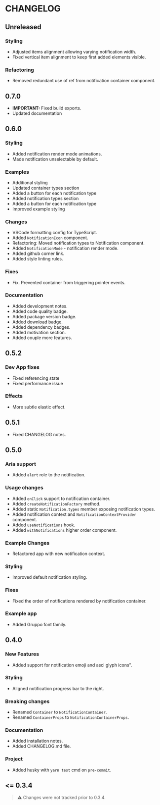 # CHANGELOG

<!--
## Unreleased
-->

## Unreleased

### Styling

- Adjusted items alignment allowing varying notification width.
- Fixed vertical item alignment to keep first added elements visible.

### Refactoring

- Removed redundant use of ref from notification container component.

## 0.7.0

- **IMPORTANT:** Fixed build exports.
- Updated documentation

## 0.6.0

### Styling

- Added notification render mode animations.
- Made notification unselectable by default.

### Examples

- Additional styling
- Updated container types section
- Added a button for each notification type
- Added notification types section
- Added a button for each notification type
- Improved example styling

### Changes

- VSCode formatting config for TypeScript.
- Added `NotificationIcon` component.
- Refactoring: Moved notification types to Notification component.
- Added `NotificationMode` - notification render mode.
- Added github corner link.
- Added style linting rules.

### Fixes

- Fix. Prevented container from triggering pointer events.

### Documentation

- Added development notes.
- Added code quality badge.
- Added package version badge.
- Added download badge.
- Added dependency badges.
- Added motivation section.
- Added couple more features.

## 0.5.2

### Dev App fixes

- Fixed referencing state
- Fixed performance issue

### Effects

- More subtle elastic effect.

## 0.5.1

- Fixed CHANGELOG notes.

## 0.5.0

### Aria support

- Added `alert` role to the notification.

### Usage changes

- Added `onClick` support to notification container.
- Added `createNotificationFactory` method.
- Added static `Notification.types` member exposing notification types.
- Added notification context and `NotificationContextProvider` component.
- Added `useNotifications` hook.
- Added `withNotifications` higher order component.

### Example Changes

- Refactored app with new notification context.

### Styling

- Improved default notification styling.

### Fixes

- Fixed the order of notifications rendered by notification container.

### Example app

- Added Gruppo font family.

## 0.4.0

### New Features

- Added support for notification emoji and asci glyph icons".

### Styling

- Aligned notification progress bar to the right.

### Breaking changes

- Renamed `Container` to `NotificationContainer`.
- Renamed `ContainerProps` to `NotificationContainerProps`.

### Documentation

- Added installation notes.
- Added CHANGELOG.md file.

### Project

- Added husky with `yarn test` cmd on `pre-commit`.

## <= 0.3.4

> ⚠️ Changes were not tracked prior to 0.3.4.
